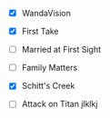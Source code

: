- [x] WandaVision
- [x] First Take
- [ ] Married at First Sight
- [ ] Family Matters
- [x] Schitt's Creek
- [ ] Attack on Titan
jlklkj

